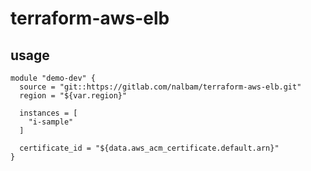 # terraform-aws-elb

## usage
```
module "demo-dev" {
  source = "git::https://gitlab.com/nalbam/terraform-aws-elb.git"
  region = "${var.region}"

  instances = [
    "i-sample"
  ]

  certificate_id = "${data.aws_acm_certificate.default.arn}"
}
```
